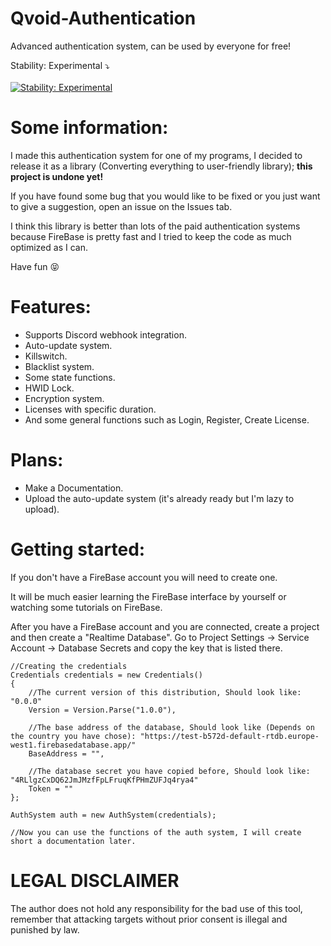 # Qvoid-Authentication
Advanced authentication system, can be used by everyone for free!

Stability: Experimental ⤵️ <br><br>
[![Stability: Experimental](https://masterminds.github.io/stability/experimental.svg)](https://masterminds.github.io/stability/experimental.html)

# Some information:
I made this authentication system for one of my programs, I decided to release it as a library (Converting everything to user-friendly library); **this project is undone yet!**

If you have found some bug that you would like to be fixed or you just want to give a suggestion, open an issue on the Issues tab.

I think this library is better than lots of the paid authentication systems because FireBase is pretty fast and I tried to keep the code as much optimized as I can.

Have fun 😝

# Features:
* Supports Discord webhook integration.
* Auto-update system.
* Killswitch.
* Blacklist system.
* Some state functions.
* HWID Lock.
* Encryption system.
* Licenses with specific duration.
* And some general functions such as Login, Register, Create License.

# Plans:
* Make a Documentation.
* Upload the auto-update system (it's already ready but I'm lazy to upload).

# Getting started:
If you don't have a FireBase account you will need to create one.

It will be much easier learning the FireBase interface by yourself or watching some tutorials on FireBase. 

After you have a FireBase account and you are connected, create a project and then create a "Realtime Database".
Go to Project Settings -> Service Account -> Database Secrets and copy the key that is listed there.

```
//Creating the credentials
Credentials credentials = new Credentials()
{
    //The current version of this distribution, Should look like: "0.0.0"
    Version = Version.Parse("1.0.0"),
    
    //The base address of the database, Should look like (Depends on the country you have chose): "https://test-b572d-default-rtdb.europe-west1.firebasedatabase.app/"
    BaseAddress = "",
    
    //The database secret you have copied before, Should look like: "4RLlgzCxDQ62JmJMzfFpLFruqKfPHmZUFJq4rya4"
    Token = ""
};

AuthSystem auth = new AuthSystem(credentials);

//Now you can use the functions of the auth system, I will create short a documentation later.
```

# LEGAL DISCLAIMER

The author does not hold any responsibility for the bad use of this tool, remember that attacking targets without prior consent is illegal and punished by law.

